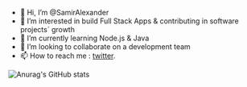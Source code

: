 - 👋 Hi, I’m @SamirAlexander
- 👀 I’m interested in build Full Stack Apps & contributing in software projects´ growth
- 🌱 I’m currently learning Node.js & Java
- 💞️ I’m looking to collaborate on a development team
- 📫 How to reach me : [twitter](https://twitter.com/Samirdiaz2022 "twitter").

<!---
SamirAlexander/SamirAlexander is a ✨ special ✨ repository because its `README.md` (this file) appears on your GitHub profile.
You can click the Preview link to take a look at your changes.
--->

<!-- [![Anurag's GitHub stats](https://github-readme-stats.vercel.app/api?username=SamirAlexander)](https://github.com/anuraghazra/github-readme-stats) -->
![Anurag's GitHub stats](https://github-readme-stats.vercel.app/api?username=SamirAlexander&count_private=true)
